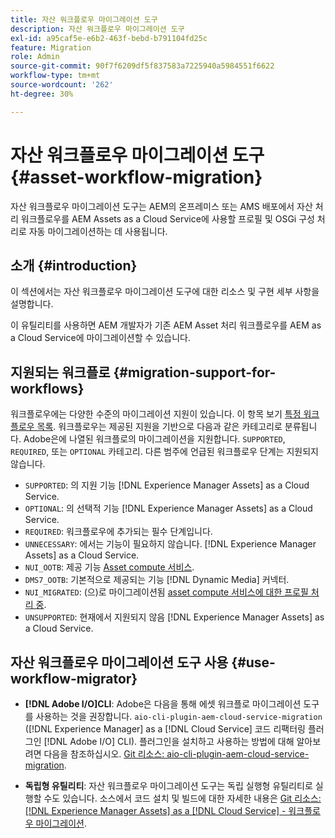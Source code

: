 ```yaml
---
title: 자산 워크플로우 마이그레이션 도구
description: 자산 워크플로우 마이그레이션 도구
exl-id: a95caf5e-e6b2-463f-bebd-b791104fd25c
feature: Migration
role: Admin
source-git-commit: 90f7f6209df5f837583a7225940a5984551f6622
workflow-type: tm+mt
source-wordcount: '262'
ht-degree: 30%

---
```


# 자산 워크플로우 마이그레이션 도구 {#asset-workflow-migration}

자산 워크플로우 마이그레이션 도구는 AEM의 온프레미스 또는 AMS 배포에서 자산 처리 워크플로우를 AEM Assets as a Cloud Service에 사용할 프로필 및 OSGi 구성 처리로 자동 마이그레이션하는 데 사용됩니다.

## 소개 {#introduction}

이 섹션에서는 자산 워크플로우 마이그레이션 도구에 대한 리소스 및 구현 세부 사항을 설명합니다.

이 유틸리티를 사용하면 AEM 개발자가 기존 AEM Asset 처리 워크플로우를 AEM as a Cloud Service에 마이그레이션할 수 있습니다.

## 지원되는 워크플로 {#migration-support-for-workflows}

워크플로우에는 다양한 수준의 마이그레이션 지원이 있습니다. 이 항목 보기 [특정 워크플로우 목록](https://github.com/adobe/aem-cloud-migration/blob/master/src/main/resources/workflowSteps.properties). 워크플로우는 제공된 지원을 기반으로 다음과 같은 카테고리로 분류됩니다. Adobe은에 나열된 워크플로의 마이그레이션을 지원합니다. `SUPPORTED`, `REQUIRED`, 또는 `OPTIONAL` 카테고리. 다른 범주에 언급된 워크플로우 단계는 지원되지 않습니다.

* `SUPPORTED`: 의 지원 기능 [!DNL Experience Manager Assets] as a Cloud Service.
* `OPTIONAL`: 의 선택적 기능 [!DNL Experience Manager Assets] as a Cloud Service.
* `REQUIRED`: 워크플로우에 추가되는 필수 단계입니다.
* `UNNECESSARY`: 에서는 기능이 필요하지 않습니다. [!DNL Experience Manager Assets] as a Cloud Service.
* `NUI_OOTB`: 제공 기능 [Asset compute 서비스](/help/assets/asset-microservices-configure-and-use.md).
* `DMS7_OOTB`: 기본적으로 제공되는 기능 [!DNL Dynamic Media] 커넥터.
* `NUI_MIGRATED`: (으)로 마이그레이션됨 [asset compute 서비스에 대한 프로필 처리 중](/help/assets/asset-microservices-configure-and-use.md).
* `UNSUPPORTED`: 현재에서 지원되지 않음 [!DNL Experience Manager Assets] as a Cloud Service.

## 자산 워크플로우 마이그레이션 도구 사용 {#use-workflow-migrator}

* **[!DNL Adobe I/O]CLI**: Adobe은 다음을 통해 에셋 워크플로 마이그레이션 도구를 사용하는 것을 권장합니다. `aio-cli-plugin-aem-cloud-service-migration` ([!DNL Experience Manager] as a [!DNL Cloud Service] 코드 리팩터링 플러그인 [!DNL Adobe I/O] CLI). 플러그인을 설치하고 사용하는 방법에 대해 알아보려면 다음을 참조하십시오. [Git 리소스: aio-cli-plugin-aem-cloud-service-migration](https://github.com/adobe/aio-cli-plugin-aem-cloud-service-migration#introduction).

* **독립형 유틸리티**: 자산 워크플로우 마이그레이션 도구는 독립 실행형 유틸리티로 실행할 수도 있습니다. 소스에서 코드 설치 및 빌드에 대한 자세한 내용은 [Git 리소스: [!DNL Experience Manager Assets] as a [!DNL Cloud Service] - 워크플로우 마이그레이션](https://github.com/adobe/aem-cloud-migration).
